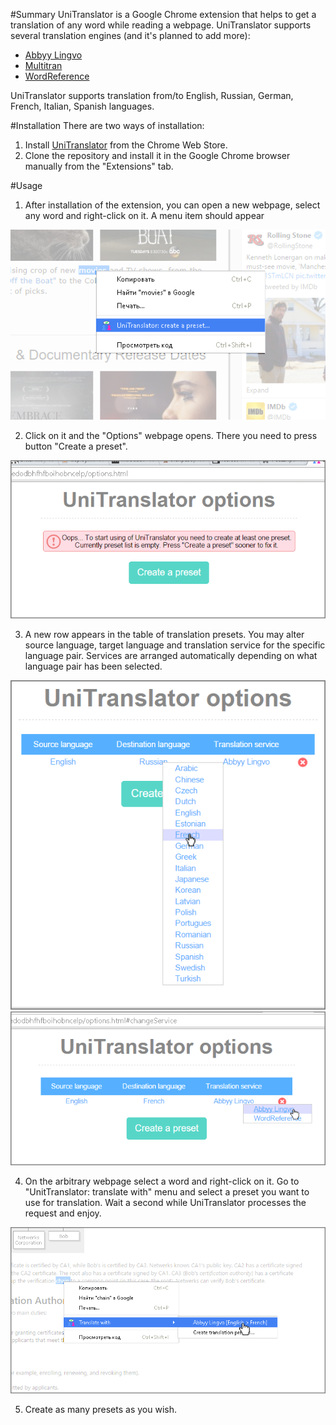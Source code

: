 #Summary
UniTranslator is a Google Chrome extension that helps to get a translation of any word while reading a webpage. 
UniTranslator supports several translation engines (and it's planned to add more): 
- [Abbyy Lingvo](http://www.lingvo-online.ru/ru/Translate/en-ru) 
- [Multitran](http://www.multitran.ru/c/m.exe?a=1&SHL=2)
- [WordReference](http://wordreference.com)

UniTranslator supports translation from/to English, Russian, German, French, Italian, Spanish languages. 

#Installation 
There are two ways of installation: 

1. Install [UniTranslator](https://chrome.google.com/webstore/detail/unitranslator/mmeinjpglklclibddfmbckojmbjmogel) from the Chrome Web Store. 
2. Clone the repository and install it in the Google Chrome browser manually from the "Extensions" tab.

#Usage 
1. After installation of the extension, you can open a new webpage, select any word and right-click on it. A menu item should appear

  !["Create a new preset" menu](/media/screenshots/usage-1.png)

2. Click on it and the "Options" webpage opens. There you need to press button "Create a preset".

![Brand new "Options" page](/media/screenshots/usage-2.png)

3. A new row appears in the table of translation presets. You may alter source language, target language and translation service for the specific language pair. Services are arranged automatically depending on what language pair has been selected. 

![Altering of a target language](/media/screenshots/usage-3.png)
![Altering of a service](/media/screenshots/usage-4.png)

4. On the arbitrary webpage select a word and right-click on it. Go to "UnitTranslator: translate with" menu and select a preset you want to use for translation. Wait a second while UniTranslator processes the request and enjoy.

![Translate a word](/media/screenshots/usage-5.png)

5. Create as many presets as you wish. 
